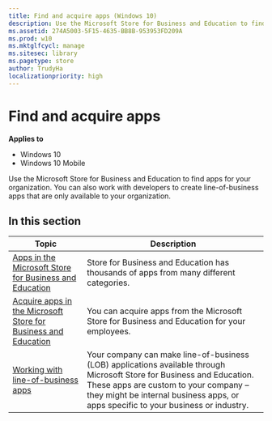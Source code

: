 ```yaml
---
title: Find and acquire apps (Windows 10)
description: Use the Microsoft Store for Business and Education to find apps for your organization. You can also work with developers to create line-of-business apps that are only available to your organization.
ms.assetid: 274A5003-5F15-4635-BB8B-953953FD209A
ms.prod: w10
ms.mktglfcycl: manage
ms.sitesec: library
ms.pagetype: store
author: TrudyHa
localizationpriority: high
---
```


# Find and acquire apps


**Applies to**

-   Windows 10
-   Windows 10 Mobile

Use the Microsoft Store for Business and Education to find apps for your organization. You can also work with developers to create line-of-business apps that are only available to your organization.

## In this section

| Topic | Description |
| ----- | ----------- |
| [Apps in the Microsoft Store for Business and Education](apps-in-windows-store-for-business.md) | Store for Business and Education has thousands of apps from many different categories. |
| [Acquire apps in the Microsoft Store for Business and Education](acquire-apps-windows-store-for-business.md) | You can acquire apps from the Microsoft Store for Business and Education for your employees. |
| [Working with line-of-business apps](working-with-line-of-business-apps.md) | Your company can make line-of-business (LOB) applications available through Microsoft Store for Business and Education. These apps are custom to your company – they might be internal business apps, or apps specific to your business or industry. |

